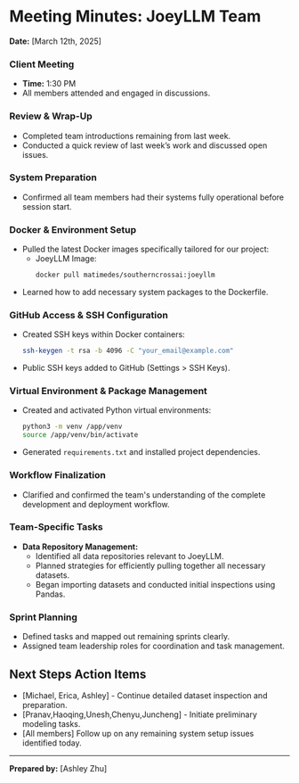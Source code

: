 # Meeting Minutes: JoeyLLM Team

**Date:** [March 12th, 2025]

### Client Meeting
- **Time:** 1:30 PM
- All members attended and engaged in discussions.

### Review & Wrap-Up
- Completed team introductions remaining from last week.
- Conducted a quick review of last week’s work and discussed open issues.

### System Preparation
- Confirmed all team members had their systems fully operational before session start.

### Docker & Environment Setup
- Pulled the latest Docker images specifically tailored for our project:
  - JoeyLLM Image:
    ```bash
    docker pull matimedes/southerncrossai:joeyllm
    ```
- Learned how to add necessary system packages to the Dockerfile.

### GitHub Access & SSH Configuration
- Created SSH keys within Docker containers:
  ```bash
  ssh-keygen -t rsa -b 4096 -C "your_email@example.com"
  ```
- Public SSH keys added to GitHub (Settings > SSH Keys).

### Virtual Environment & Package Management
- Created and activated Python virtual environments:
  ```bash
  python3 -m venv /app/venv
  source /app/venv/bin/activate
  ```
- Generated `requirements.txt` and installed project dependencies.

### Workflow Finalization
- Clarified and confirmed the team's understanding of the complete development and deployment workflow.


### Team-Specific Tasks
- **Data Repository Management:**
  - Identified all data repositories relevant to JoeyLLM.
  - Planned strategies for efficiently pulling together all necessary datasets.
  - Began importing datasets and conducted initial inspections using Pandas.

### Sprint Planning
- Defined tasks and mapped out remaining sprints clearly.
- Assigned team leadership roles for coordination and task management.

## Next Steps Action Items
- [Michael, Erica, Ashley] - Continue detailed dataset inspection and preparation.
- [Pranav,Haoqing,Unesh,Chenyu,Juncheng] - Initiate preliminary modeling tasks.
- [All members] Follow up on any remaining system setup issues identified today.

---

**Prepared by:** [Ashley Zhu]


